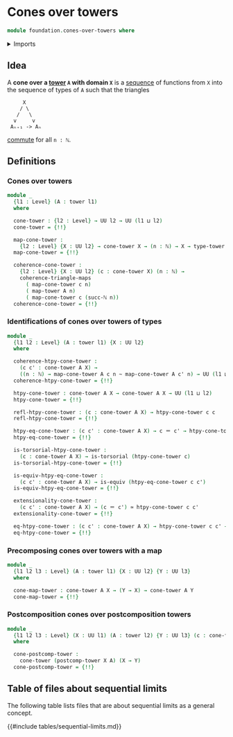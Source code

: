 # Cones over towers

```agda
module foundation.cones-over-towers where
```

<details><summary>Imports</summary>

```agda
open import elementary-number-theory.natural-numbers

open import foundation.binary-homotopies
open import foundation.dependent-pair-types
open import foundation.equality-dependent-function-types
open import foundation.function-extensionality
open import foundation.fundamental-theorem-of-identity-types
open import foundation.homotopy-induction
open import foundation.structure-identity-principle
open import foundation.towers
open import foundation.universe-levels

open import foundation-core.commuting-triangles-of-maps
open import foundation-core.equivalences
open import foundation-core.homotopies
open import foundation-core.identity-types
open import foundation-core.torsorial-type-families
open import foundation-core.whiskering-homotopies
```

</details>

## Idea

A **cone over a [tower](foundation.towers.md) `A` with domain `X`** is a
[sequence](foundation.dependent-sequences.md) of functions from `X` into the
sequence of types of `A` such that the triangles

```text
     X
    / \
   /   \
  v     v
 Aₙ₊₁ -> Aₙ
```

[commute](foundation-core.commuting-triangles-of-maps.md) for all `n : ℕ`.

## Definitions

### Cones over towers

```agda
module _
  {l1 : Level} (A : tower l1)
  where

  cone-tower : {l2 : Level} → UU l2 → UU (l1 ⊔ l2)
  cone-tower = {!!}

  map-cone-tower :
    {l2 : Level} {X : UU l2} → cone-tower X → (n : ℕ) → X → type-tower A n
  map-cone-tower = {!!}

  coherence-cone-tower :
    {l2 : Level} {X : UU l2} (c : cone-tower X) (n : ℕ) →
    coherence-triangle-maps
      ( map-cone-tower c n)
      ( map-tower A n)
      ( map-cone-tower c (succ-ℕ n))
  coherence-cone-tower = {!!}
```

### Identifications of cones over towers of types

```agda
module _
  {l1 l2 : Level} (A : tower l1) {X : UU l2}
  where

  coherence-htpy-cone-tower :
    (c c' : cone-tower A X) →
    ((n : ℕ) → map-cone-tower A c n ~ map-cone-tower A c' n) → UU (l1 ⊔ l2)
  coherence-htpy-cone-tower = {!!}

  htpy-cone-tower : cone-tower A X → cone-tower A X → UU (l1 ⊔ l2)
  htpy-cone-tower = {!!}

  refl-htpy-cone-tower : (c : cone-tower A X) → htpy-cone-tower c c
  refl-htpy-cone-tower = {!!}

  htpy-eq-cone-tower : (c c' : cone-tower A X) → c ＝ c' → htpy-cone-tower c c'
  htpy-eq-cone-tower = {!!}

  is-torsorial-htpy-cone-tower :
    (c : cone-tower A X) → is-torsorial (htpy-cone-tower c)
  is-torsorial-htpy-cone-tower = {!!}

  is-equiv-htpy-eq-cone-tower :
    (c c' : cone-tower A X) → is-equiv (htpy-eq-cone-tower c c')
  is-equiv-htpy-eq-cone-tower = {!!}

  extensionality-cone-tower :
    (c c' : cone-tower A X) → (c ＝ c') ≃ htpy-cone-tower c c'
  extensionality-cone-tower = {!!}

  eq-htpy-cone-tower : (c c' : cone-tower A X) → htpy-cone-tower c c' → c ＝ c'
  eq-htpy-cone-tower = {!!}
```

### Precomposing cones over towers with a map

```agda
module _
  {l1 l2 l3 : Level} (A : tower l1) {X : UU l2} {Y : UU l3}
  where

  cone-map-tower : cone-tower A X → (Y → X) → cone-tower A Y
  cone-map-tower = {!!}
```

### Postcomposition cones over postcomposition towers

```agda
module _
  {l1 l2 l3 : Level} (X : UU l1) (A : tower l2) {Y : UU l3} (c : cone-tower A Y)
  where

  cone-postcomp-tower :
    cone-tower (postcomp-tower X A) (X → Y)
  cone-postcomp-tower = {!!}
```

## Table of files about sequential limits

The following table lists files that are about sequential limits as a general
concept.

{{#include tables/sequential-limits.md}}
